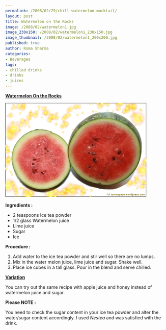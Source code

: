 ```yaml
--- 
permalink: /2008/02/29/chill-watermelon-mocktail/
layout: post
title: Watermelon on the Rocks
image: /2008/02/watermelon1.jpg
image_230x150: /2008/02/watermelon1_230x150.jpg
image_thumbnail: /2008/02/watermelon1_200x200.jpg
published: true
author: Roma Sharma
categories: 
- Beverages
tags:
- chilled drinks
- drinks
- juices
---
```

<span style="text-decoration:underline;"><strong>Watermelon On the Rocks
</strong></span>

<a title="watermelon1.jpg" href="/2008/02/watermelon1.jpg"><img src="/2008/02/watermelon1.jpg" alt="watermelon1.jpg" /></a>

<strong>Ingredients :</strong>
<ul>
	<li>2 teaspoons Ice tea powder</li>
	<li>1/2 glass Watermelon juice</li>
	<li>Lime juice</li>
	<li>Sugar</li>
	<li>Ice</li>
</ul>
<strong>Procedure :</strong>
<ol>
	<li>Add water to the ice tea powder and stir well so there are no lumps.</li>
	<li>Mix in the water melon juice, lime juice and sugar. Shake well.</li>
	<li>Place ice cubes in a tall glass. Pour in the blend and serve chilled.</li>
</ol>
<span style="text-decoration:underline;"><strong>Variation</strong></span>

You can try out the same recipe with apple juice and honey instead of watermelon juice and sugar.

<strong>Please NOTE :</strong>

You need to check the sugar content in your ice tea powder and alter the water/sugar content accordingly. I used <em>Nestea</em> and was satisfied with the drink.
